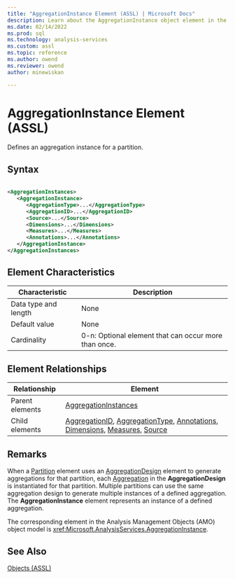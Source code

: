 ```yaml
---
title: "AggregationInstance Element (ASSL) | Microsoft Docs"
description: Learn about the AggregationInstance object element in the Analysis Services Scripting Language (ASSL) schema.
ms.date: 02/14/2022
ms.prod: sql
ms.technology: analysis-services
ms.custom: assl
ms.topic: reference
ms.author: owend
ms.reviewer: owend
author: minewiskan

---
```

# AggregationInstance Element (ASSL)

  Defines an aggregation instance for a partition.  
  
## Syntax  
  
```xml  
  
<AggregationInstances>  
   <AggregationInstance>  
      <AggregationType>...</AggregationType>  
      <AggregationID>...</AggregationID>  
      <Source>...</Source>  
      <Dimensions>...</Dimensions>  
      <Measures>...</Measures>  
      <Annotations>...</Annotations>  
   </AggregationInstance>  
</AggregationInstances>  
```  
  
## Element Characteristics  
  
|Characteristic|Description|  
|--------------------|-----------------|  
|Data type and length|None|  
|Default value|None|  
|Cardinality|0-n: Optional element that can occur more than once.|  
  
## Element Relationships  
  
|Relationship|Element|  
|------------------|-------------|  
|Parent elements|[AggregationInstances](../collections/aggregationinstances-element-assl.md)|  
|Child elements|[AggregationID](../properties/aggregationid-element-assl.md), [AggregationType](../properties/aggregationtype-element-assl.md), [Annotations](../collections/annotations-element-assl.md), [Dimensions](../collections/dimensions-element-assl.md), [Measures](../collections/measures-element-assl.md), [Source](../properties/source-element-binding-assl.md)|  
  
## Remarks  
 When a [Partition](../objects/partition-element-assl.md) element uses an [AggregationDesign](../objects/aggregationdesign-element-assl.md) element to generate aggregations for that partition, each [Aggregation](../objects/aggregation-element-assl.md) in the **AggregationDesign** is instantiated for that partition. Multiple partitions can use the same aggregation design to generate multiple instances of a defined aggregation. The **AggregationInstance** element represents an instance of a defined aggregation.  
  
 The corresponding element in the Analysis Management Objects (AMO) object model is <xref:Microsoft.AnalysisServices.AggregationInstance>.  
  
## See Also  
 [Objects &#40;ASSL&#41;](objects-assl.md)  
  
  
